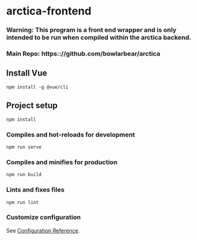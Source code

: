 # arctica-frontend

### Warning: This program is a front end wrapper and is only intended to be run when compiled within the arctica backend.
### Main Repo: https:://github.com/bowlarbear/arctica

## Install Vue
```
npm install -g @vue/cli
```

## Project setup
```
npm install
```

### Compiles and hot-reloads for development
```
npm run serve
```

### Compiles and minifies for production
```
npm run build
```

### Lints and fixes files
```
npm run lint
```

### Customize configuration
See [Configuration Reference](https://cli.vuejs.org/config/).
